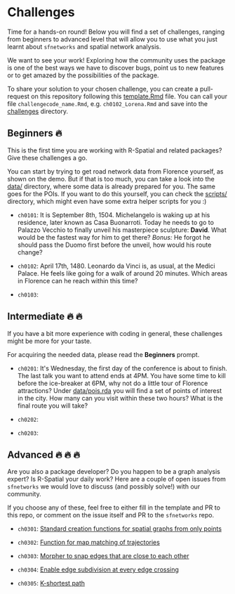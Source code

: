# Challenges

Time for a hands-on round! Below you will find a set of challenges, ranging from beginners to advanced level that will allow you to use what you just learnt about `sfnetworks` and spatial network analysis. 

We want to see your work! Exploring how the community uses the package is one of the best ways we have to discover bugs, point us to new features or to get amazed by the possibilities of the package. 

To share your solution to your chosen challenge, you can create a pull-request on this repository following this [template.Rmd](https://github.com/sfnetworks/foss4g-workshop/tree/main/challenges/template.Rmd) file. You can call your file `challengecode_name.Rmd`, e.g. `ch0102_Lorena.Rmd` and save into the [challenges](https://github.com/sfnetworks/foss4g-workshop/tree/main/challenges) directory.

## Beginners :fire:

This is the first time you are working with R-Spatial and related packages? Give these challenges a go. 

You can start by trying to get road network data from Florence yourself, as shown on the demo. But if that is too much, you can take a look into the [data/](https://github.com/sfnetworks/foss4g-workshop/tree/main/data/) directory, where some data is already prepared for you. The same goes for the POIs. If you want to do this yourself, you can check the [scripts/](https://github.com/sfnetworks/foss4g-workshop/tree/main/scripts/) directory, which might even have some extra helper scripts for you :)

- `ch0101`: It is September 8th, 1504. Michelangelo is waking up at his residence, later known as Casa Buonarroti. Today he needs to go to Palazzo Vecchio to finally unveil his masterpiece sculpture: **David**. What would be the fastest way for him to get there? *Bonus:* He forgot he should pass the Duomo first before the unveil, how would his route change?

- `ch0102`: April 17th, 1480. Leonardo da Vinci is, as usual, at the Medici Palace. He feels like going for a walk of around 20 minutes. Which areas in Florence can he reach within this time?

- `ch0103`: 

## Intermediate :fire: :fire:

If you have a bit more experience with coding in general, these challenges might be more for your taste. 

For acquiring the needed data, please read the **Beginners** prompt.

- `ch0201`: It's Wednesday, the first day of the conference is about to finish. The last talk you want to attend ends at 4PM. You have some time to kill before the ice-breaker at 6PM, why not do a little tour of Florence attractions? Under [data/pois.rda](https://github.com/sfnetworks/foss4g-workshop/tree/main/data/) you will find a set of points of interest in the city. How many can you visit within these two hours? What is the final route you will take?

- `ch0202`:

- `ch0203`:

## Advanced :fire: :fire: :fire:

Are you also a package developer? Do you happen to be a graph analysis expert? Is R-Spatial your daily work? Here are a couple of open issues from `sfnetworks` we would love to discuss (and possibly solve!) with our community. 

If you choose any of these, feel free to either fill in the template and PR to this repo, or comment on the issue itself and PR to the `sfnetworks` repo.

- `ch0301`: [Standard creation functions for spatial graphs from only points](https://github.com/luukvdmeer/sfnetworks/issues/52)

- `ch0302`: [Function for map matching of trajectories](https://github.com/luukvdmeer/sfnetworks/issues/114)

- `ch0303`: [Morpher to snap edges that are close to each other](https://github.com/luukvdmeer/sfnetworks/issues/115)

- `ch0304`: [Enable edge subdivision at every edge crossing](https://github.com/luukvdmeer/sfnetworks/issues/134)

- `ch0305`: [K-shortest path](https://github.com/luukvdmeer/sfnetworks/issues/142)


